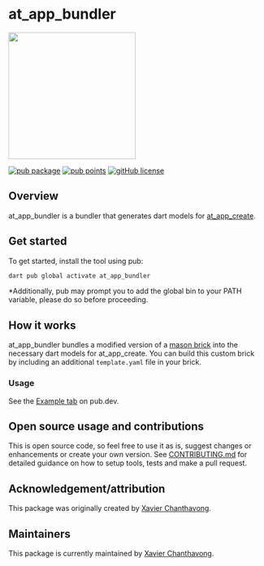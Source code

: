


# at_app_bundler

<img width=250px src="https://atsign.dev/assets/img/@platform_logo_grey.svg?sanitize=true">

[![pub package](https://img.shields.io/pub/v/at_app_bundler)](https://pub.dev/packages/at_app_bundler)
[![pub points](https://badges.bar/at_app_bundler/pub%20points)](https://pub.dev/packages/at_app_bundler/score)
[![gitHub license](https://img.shields.io/badge/license-BSD3-blue.svg)](./LICENSE)

## Overview

at_app_bundler is a bundler that generates dart models for [at_app_create](https://pub.dev/packages/at_app_create).

## Get started

To get started, install the tool using pub:

```sh
dart pub global activate at_app_bundler
```

*Additionally, pub may prompt you to add the global bin to your PATH variable, please do so before proceeding.

## How it works

at_app_bundler bundles a modified version of a [mason brick](https://pub.dev/packages/mason_cli#creating-new-bricks) into the necessary dart models for at_app_create. You can build this custom brick by including an additional `template.yaml` file in your brick.

### Usage

See the [Example tab](https://pub.dev/packages/at_app_bundler/example) on pub.dev.

## Open source usage and contributions

This is open source code, so feel free to use it as is, suggest changes or
enhancements or create your own version. See [CONTRIBUTING.md](../../CONTRIBUTING.md)
for detailed guidance on how to setup tools, tests and make a pull request.

## Acknowledgement/attribution

This package was originally created by [Xavier Chanthavong](https://github.com/xavierchanth).

## Maintainers

This package is currently maintained by [Xavier Chanthavong](https://github.com/xavierchanth).
